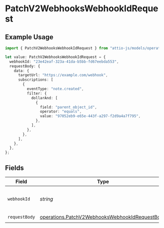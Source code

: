 # PatchV2WebhooksWebhookIdRequest

## Example Usage

```typescript
import { PatchV2WebhooksWebhookIdRequest } from "attio-js/models/operations";

let value: PatchV2WebhooksWebhookIdRequest = {
  webhookId: "23e42eaf-323a-41da-b5bb-fd67eebda553",
  requestBody: {
    data: {
      targetUrl: "https://example.com/webhook",
      subscriptions: [
        {
          eventType: "note.created",
          filter: {
            dollarAnd: [
              {
                field: "parent_object_id",
                operator: "equals",
                value: "97052eb9-e65e-443f-a297-f2d9a4a7f795",
              },
            ],
          },
        },
      ],
    },
  },
};
```

## Fields

| Field                                                                                                            | Type                                                                                                             | Required                                                                                                         | Description                                                                                                      | Example                                                                                                          |
| ---------------------------------------------------------------------------------------------------------------- | ---------------------------------------------------------------------------------------------------------------- | ---------------------------------------------------------------------------------------------------------------- | ---------------------------------------------------------------------------------------------------------------- | ---------------------------------------------------------------------------------------------------------------- |
| `webhookId`                                                                                                      | *string*                                                                                                         | :heavy_check_mark:                                                                                               | N/A                                                                                                              | 23e42eaf-323a-41da-b5bb-fd67eebda553                                                                             |
| `requestBody`                                                                                                    | [operations.PatchV2WebhooksWebhookIdRequestBody](../../models/operations/patchv2webhookswebhookidrequestbody.md) | :heavy_check_mark:                                                                                               | N/A                                                                                                              |                                                                                                                  |